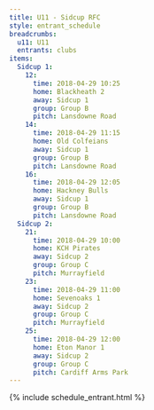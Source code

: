 ```yaml
---
title: U11 - Sidcup RFC
style: entrant_schedule
breadcrumbs:
  u11: U11
  entrants: clubs
items:
  Sidcup 1:
    12:
      time: 2018-04-29 10:25
      home: Blackheath 2
      away: Sidcup 1
      group: Group B
      pitch: Lansdowne Road
    14:
      time: 2018-04-29 11:15
      home: Old Colfeians
      away: Sidcup 1
      group: Group B
      pitch: Lansdowne Road
    16:
      time: 2018-04-29 12:05
      home: Hackney Bulls
      away: Sidcup 1
      group: Group B
      pitch: Lansdowne Road
  Sidcup 2:
    21:
      time: 2018-04-29 10:00
      home: KCH Pirates
      away: Sidcup 2
      group: Group C
      pitch: Murrayfield
    23:
      time: 2018-04-29 11:00
      home: Sevenoaks 1
      away: Sidcup 2
      group: Group C
      pitch: Murrayfield
    25:
      time: 2018-04-29 12:00
      home: Eton Manor 1
      away: Sidcup 2
      group: Group C
      pitch: Cardiff Arms Park
---
```


{% include schedule_entrant.html %}
